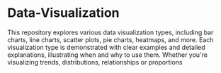 # Data-Visualization
This repository explores various data visualization types, including bar charts, line charts, scatter plots, pie charts, heatmaps, and more. Each visualization type is demonstrated with clear examples and detailed explanations, illustrating when and why to use them. Whether you're visualizing trends, distributions, relationships or proportions
